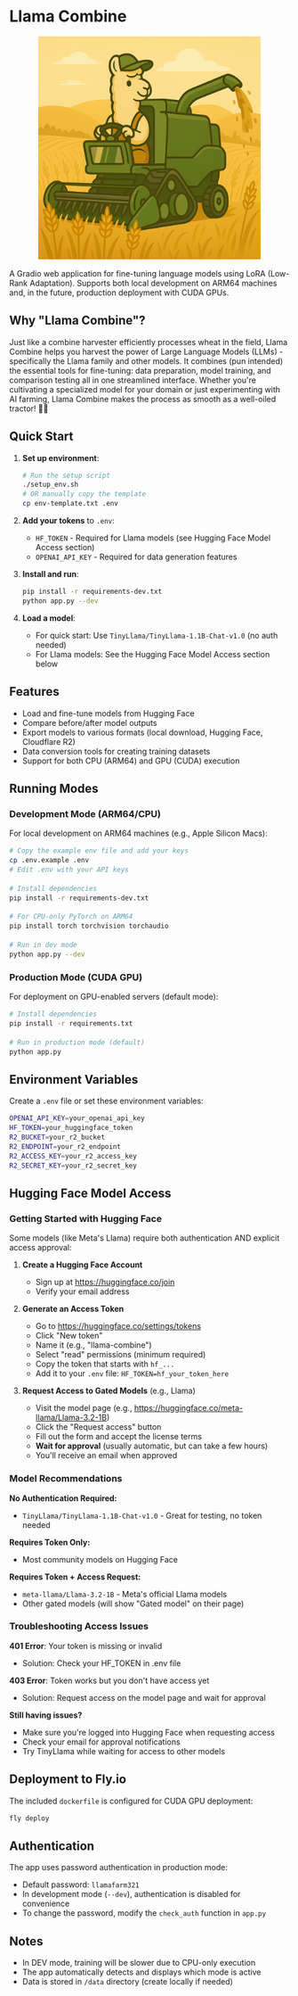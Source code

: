 # Llama Combine

<div align="center">
  <img src="images/llama-combine.png" alt="Llama Combine" width="400">
</div>

A Gradio web application for fine-tuning language models using LoRA (Low-Rank Adaptation). Supports both local development on ARM64 machines and, in the future, production deployment with CUDA GPUs.

## Why "Llama Combine"?

Just like a combine harvester efficiently processes wheat in the field, Llama Combine helps you harvest the power of Large Language Models (LLMs) - specifically the Llama family and other models. It combines (pun intended) the essential tools for fine-tuning: data preparation, model training, and comparison testing all in one streamlined interface. Whether you're cultivating a specialized model for your domain or just experimenting with AI farming, Llama Combine makes the process as smooth as a well-oiled tractor! 🚜🦙

## Quick Start

1. **Set up environment**:
   ```bash
   # Run the setup script
   ./setup_env.sh
   # OR manually copy the template
   cp env-template.txt .env
   ```

2. **Add your tokens** to `.env`:
   - `HF_TOKEN` - Required for Llama models (see Hugging Face Model Access section)
   - `OPENAI_API_KEY` - Required for data generation features

3. **Install and run**:
   ```bash
   pip install -r requirements-dev.txt
   python app.py --dev
   ```

4. **Load a model**:
   - For quick start: Use `TinyLlama/TinyLlama-1.1B-Chat-v1.0` (no auth needed)
   - For Llama models: See the Hugging Face Model Access section below

## Features

- Load and fine-tune models from Hugging Face
- Compare before/after model outputs
- Export models to various formats (local download, Hugging Face, Cloudflare R2)
- Data conversion tools for creating training datasets
- Support for both CPU (ARM64) and GPU (CUDA) execution

## Running Modes

### Development Mode (ARM64/CPU)

For local development on ARM64 machines (e.g., Apple Silicon Macs):

```bash
# Copy the example env file and add your keys
cp .env.example .env
# Edit .env with your API keys

# Install dependencies
pip install -r requirements-dev.txt

# For CPU-only PyTorch on ARM64
pip install torch torchvision torchaudio

# Run in dev mode
python app.py --dev
```

### Production Mode (CUDA GPU)

For deployment on GPU-enabled servers (default mode):

```bash
# Install dependencies
pip install -r requirements.txt

# Run in production mode (default)
python app.py
```

## Environment Variables

Create a `.env` file or set these environment variables:

```bash
OPENAI_API_KEY=your_openai_api_key
HF_TOKEN=your_huggingface_token
R2_BUCKET=your_r2_bucket
R2_ENDPOINT=your_r2_endpoint
R2_ACCESS_KEY=your_r2_access_key
R2_SECRET_KEY=your_r2_secret_key
```

## Hugging Face Model Access

### Getting Started with Hugging Face

Some models (like Meta's Llama) require both authentication AND explicit access approval:

1. **Create a Hugging Face Account**
   - Sign up at https://huggingface.co/join
   - Verify your email address

2. **Generate an Access Token**
   - Go to https://huggingface.co/settings/tokens
   - Click "New token"
   - Name it (e.g., "llama-combine")
   - Select "read" permissions (minimum required)
   - Copy the token that starts with `hf_...`
   - Add it to your `.env` file: `HF_TOKEN=hf_your_token_here`

3. **Request Access to Gated Models** (e.g., Llama)
   - Visit the model page (e.g., https://huggingface.co/meta-llama/Llama-3.2-1B)
   - Click the "Request access" button
   - Fill out the form and accept the license terms
   - **Wait for approval** (usually automatic, but can take a few hours)
   - You'll receive an email when approved

### Model Recommendations

**No Authentication Required:**
- `TinyLlama/TinyLlama-1.1B-Chat-v1.0` - Great for testing, no token needed

**Requires Token Only:**
- Most community models on Hugging Face

**Requires Token + Access Request:**
- `meta-llama/Llama-3.2-1B` - Meta's official Llama models
- Other gated models (will show "Gated model" on their page)

### Troubleshooting Access Issues

**401 Error**: Your token is missing or invalid
- Solution: Check your HF_TOKEN in .env file

**403 Error**: Token works but you don't have access yet
- Solution: Request access on the model page and wait for approval

**Still having issues?**
- Make sure you're logged into Hugging Face when requesting access
- Check your email for approval notifications
- Try TinyLlama while waiting for access to other models

## Deployment to Fly.io

The included `dockerfile` is configured for CUDA GPU deployment:

```bash
fly deploy
```

## Authentication

The app uses password authentication in production mode:
- Default password: `llamafarm321`
- In development mode (`--dev`), authentication is disabled for convenience
- To change the password, modify the `check_auth` function in `app.py`

## Notes

- In DEV mode, training will be slower due to CPU-only execution
- The app automatically detects and displays which mode is active
- Data is stored in `/data` directory (create locally if needed) 